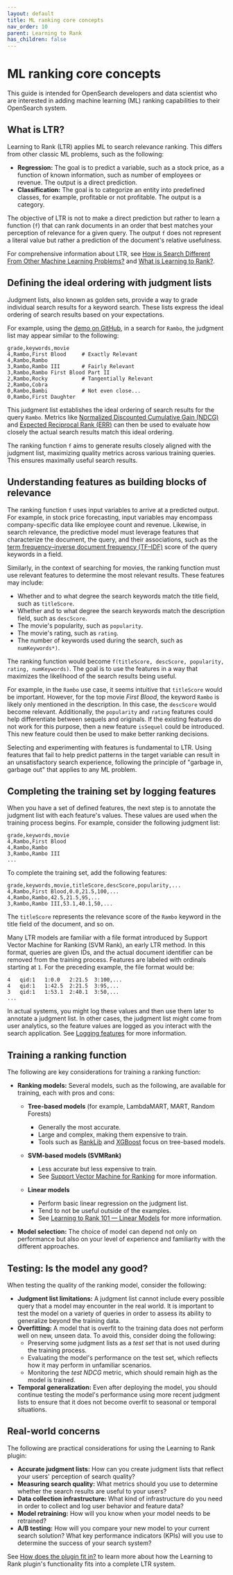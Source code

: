 ```yaml
---
layout: default
title: ML ranking core concepts
nav_order: 10
parent: Learning to Rank
has_children: false
---
```


# ML ranking core concepts

This guide is intended for OpenSearch developers and data scientist who are interested in adding machine learning (ML) ranking capabilities to their OpenSearch system.

## What is LTR?

Learning to Rank (LTR) applies ML to search relevance ranking. This differs from other classic ML problems, such as the following: 

- **Regression:** The goal is to predict a variable, such as a stock price, as a function of known information, such as number of employees or revenue. The output is a direct prediction.
- **Classification:** The goal is to categorize an entity into predefined classes, for example, profitable or not profitable. The output is a category.

The objective of LTR is not to make a direct prediction but rather to learn a function (`f`) that can rank documents in an order that best matches your perception of relevance for a given query. The output `f` does not represent a literal value but rather a prediction of the document's relative usefulness. 

For comprehensive information about LTR, see [How is Search Different From Other Machine Learning Problems?](http://opensourceconnections.com/blog/2017/08/03/search-as-machine-learning-prob/) and [What is Learning to Rank?](http://opensourceconnections.com/blog/2017/02/24/what-is-learning-to-rank/).

## Defining the ideal ordering with judgment lists

Judgment lists, also known as golden sets, provide a way to grade individual search results for a keyword search. These lists express the ideal ordering of search results based on your expectations. 

For example, using the [demo on GitHub](http://github.com/opensearch-project/opensearch-learning-to-rank-base/tree/main/demo/), in a search for `Rambo`, the judgment list may appear similar to the following: 

```
grade,keywords,movie
4,Rambo,First Blood     # Exactly Relevant
4,Rambo,Rambo
3,Rambo,Rambo III       # Fairly Relevant
3,Rambo,Rambo First Blood Part II
2,Rambo,Rocky           # Tangentially Relevant
2,Rambo,Cobra
0,Rambo,Bambi           # Not even close...
0,Rambo,First Daughter
```

This judgment list establishes the ideal ordering of search results for the query `Rambo`. Metrics like [Normalized Discounted Cumulative Gain (NDCG)](https://en.wikipedia.org/wiki/Discounted_cumulative_gain) and [Expected Reciprocal Rank (ERR)](https://dl.acm.org/doi/abs/10.1145/1645953.1646033) can then be used to evaluate how closely the actual search results match this ideal ordering.

The ranking function `f` aims to generate results closely aligned with the judgment list, maximizing quality metrics across various training queries. This ensures maximally useful search results.

## Understanding features as building blocks of relevance

The ranking function `f` uses input variables to arrive at a predicted output. For example, in stock price forecasting, input variables may encompass company-specific data like employee count and revenue. Likewise, in search relevance, the predictive model must leverage features that characterize the document, the query, and their associations, such as the [term frequency–inverse document frequency (TF–IDF)](https://en.wikipedia.org/wiki/Tf%E2%80%93idf) score of the query keywords in a field. 

Similarly, in the context of searching for movies, the ranking function must use relevant features to determine the most relevant results. These features may include:

- Whether and to what degree the search keywords match the title field, such as `titleScore`.
- Whether and to what degree the search keywords match the description field, such as `descScore`.
- The movie's popularity, such as `popularity`.
- The movie's rating, such as `rating`.
- The number of keywords used during the search, such as `numKeywords*)`.

The ranking function would become `f(titleScore, descScore, popularity, rating, numKeywords)`. The goal is to use the features in a way that maximizes the likelihood of the search results being useful. 

For example, in the `Rambo` use case, it seems intuitive that `titleScore` would be important. However, for the top movie _First Blood_, the keyword `Rambo` is likely only mentioned in the description. In this case, the `descScore` would become relevant. Additionally, the `popularity` and `rating` features could help differentiate between sequels and originals. If the existing features do not work for this purpose, then a new feature `isSequel` could be introduced. This new feature could then be used to make better ranking decisions.

Selecting and experimenting with features is fundamental to LTR. Using features that fail to help predict patterns in the target variable can result in an unsatisfactory search experience, following the principle of "garbage in, garbage out" that applies to any ML problem.

## Completing the training set by logging features

When you have a set of defined features, the next step is to annotate the judgment list with each feature's values. These values are used when the training process begins. For example, consider the following judgment list: 

```
grade,keywords,movie
4,Rambo,First Blood
4,Rambo,Rambo
3,Rambo,Rambo III
...
```

To complete the training set, add the following features:

```
grade,keywords,movie,titleScore,descScore,popularity,...
4,Rambo,First Blood,0.0,21.5,100,...
4,Rambo,Rambo,42.5,21.5,95,...
3,Rambo,Rambo III,53.1,40.1,50,...
```

The `titleScore` represents the relevance score of the `Rambo` keyword in the title field of the document, and so on.

Many LTR models are familiar with a file format introduced by Support Vector Machine for Ranking (SVM Rank), an early LTR method. In this format, queries are given IDs, and the actual document identifier can be removed from the training process. Features are labeled with ordinals starting at `1`. For the preceding example, the file format would be:

```
4   qid:1   1:0.0   2:21.5  3:100,...
4   qid:1   1:42.5  2:21.5  3:95,...
3   qid:1   1:53.1  2:40.1  3:50,...
...
```

In actual systems, you might log these values and then use them later to annotate a judgment list. In other cases, the judgment list might come from user analytics, so the feature values are logged as you interact with the search application. See [Logging features]({{site.url}}{{site.baseurl}}/search-plugins/ltr/logging-features/) for more information.

## Training a ranking function 

The following are key considerations for training a ranking function: 

- **Ranking models:** Several models, such as the following, are available for training, each with pros and cons:

  - **Tree-based models** (for example, LambdaMART, MART, Random Forests)
    - Generally the most accurate. 
    - Large and complex, making them expensive to train.
    - Tools such as [RankLib](https://sourceforge.net/p/lemur/wiki/RankLib/) and [XGBoost](https://github.com/dmlc/xgboost) focus on tree-based models. 
    
  - **SVM-based models (SVMRank)**
    - Less accurate but less expensive to train. 
    - See [Support Vector Machine for Ranking](https://www.cs.cornell.edu/people/tj/svm_light/svm_rank.html) for more information.
    
  - **Linear models**
    - Perform basic linear regression on the judgment list.
    - Tend to not be useful outside of the examples. 
    - See [Learning to Rank 101 — Linear Models](http://opensourceconnections.com/blog/2017/04/01/learning-to-rank-linear-models/) for more information.

- **Model selection:** The choice of model can depend not only on performance but also on your level of experience and familiarity with the different approaches.

## Testing: Is the model any good?  

When testing the quality of the ranking model, consider the following: 

- **Judgment list limitations:** A judgment list cannot include every possible query that a model may encounter in the real world. It is important to test the model on a variety of queries in order to assess its ability to generalize beyond the training data. 
- **Overfitting:** A model that is overfit to the training data does not perform well on new, unseen data. To avoid this, consider doing the following:
  - Preserving some judgment lists as a _test set_ that is not used during the training process.
  - Evaluating the model's performance on the test set, which reflects how it may perform in unfamiliar scenarios.
  - Monitoring the _test NDCG_ metric, which should remain high as the model is trained.
- **Temporal generalization:** Even after deploying the model, you should continue testing the model's performance using more recent judgment lists to ensure that it does not become overfit to seasonal or temporal situations. 

## Real-world concerns

The following are practical considerations for using the Learning to Rank plugin:

- **Accurate judgment lists:** How can you create judgment lists that reflect your users' perception of search quality?
- **Measuring search quality:** What metrics should you use to determine whether the search results are useful to your users?
- **Data collection infrastructure:** What kind of infrastructure do you need in order to collect and log user behavior and feature data?
- **Model retraining:** How will you know when your model needs to be retrained?
- **A/B testing:** How will you compare your new model to your current search solution? What key performance indicators (KPIs) will you use to determine the success of your search system?

See [How does the plugin fit in?]({{site.url}}{{site.baseurl}}/search-plugins/ltr/fits-in/) to learn more about how the Learning to Rank plugin's functionality fits into a complete LTR system.
